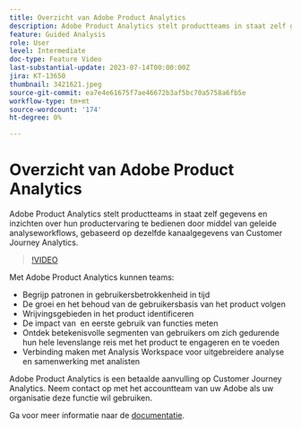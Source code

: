 ```yaml
---
title: Overzicht van Adobe Product Analytics
description: Adobe Product Analytics stelt productteams in staat zelf gegevens en inzichten over hun productervaring te bedienen door middel van geleide analyseworkflows, gebaseerd op dezelfde kanaalgegevens van Customer Journey Analytics.
feature: Guided Analysis
role: User
level: Intermediate
doc-type: Feature Video
last-substantial-update: 2023-07-14T00:00:00Z
jira: KT-13650
thumbnail: 3421621.jpeg
source-git-commit: ea7e4e61675f7ae46672b3af5bc70a5758a6fb5e
workflow-type: tm+mt
source-wordcount: '174'
ht-degree: 0%

---
```



# Overzicht van Adobe Product Analytics

Adobe Product Analytics stelt productteams in staat zelf gegevens en inzichten over hun productervaring te bedienen door middel van geleide analyseworkflows, gebaseerd op dezelfde kanaalgegevens van Customer Journey Analytics.

>[!VIDEO](https://video.tv.adobe.com/v/3421621/?learn=on)

Met Adobe Product Analytics kunnen teams:

* Begrijp patronen in gebruikersbetrokkenheid in tijd
* De groei en het behoud van de gebruikersbasis van het product volgen
* Wrijvingsgebieden in het product identificeren
* De impact van &#x200B; en eerste gebruik van functies meten
* Ontdek betekenisvolle segmenten van gebruikers om zich gedurende hun hele levenslange reis met het product te engageren en te voeden
* Verbinding maken met Analysis Workspace voor uitgebreidere analyse en samenwerking met analisten

Adobe Product Analytics is een betaalde aanvulling op Customer Journey Analytics. Neem contact op met het accountteam van uw Adobe als uw organisatie deze functie wil gebruiken.

Ga voor meer informatie naar de [documentatie](https://experienceleague.adobe.com/docs/analytics-platform/using/guided-analysis/overview.html).
